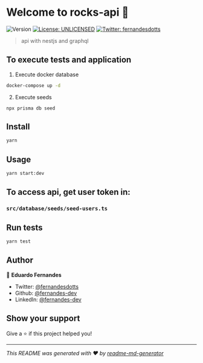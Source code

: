 # Welcome to rocks-api 👋
![Version](https://img.shields.io/badge/version-0.0.1-blue.svg?cacheSeconds=2592000)
[![License: UNLICENSED](https://img.shields.io/badge/License-UNLICENSED-yellow.svg)](#)
[![Twitter: fernandesdotts](https://img.shields.io/twitter/follow/fernandesdotts.svg?style=social)](https://twitter.com/fernandesdotts)

> api with nestjs and graphql

## To execute tests and application

1. Execute docker database

```sh
docker-compose up -d
```
2. Execute seeds

```
npx prisma db seed
```

## Install

```sh
yarn
```

## Usage

```sh
yarn start:dev
```

## To access api, get user token in:
### `src/database/seeds/seed-users.ts`

## Run tests

```sh
yarn test
```

## Author

👤 **Eduardo Fernandes**

* Twitter: [@fernandesdotts](https://twitter.com/fernandesdotts)
* Github: [@fernandes-dev](https://github.com/fernandes-dev)
* LinkedIn: [@fernandes-dev](https://linkedin.com/in/fernandes-dev)

## Show your support

Give a ⭐️ if this project helped you!


***
_This README was generated with ❤️ by [readme-md-generator](https://github.com/kefranabg/readme-md-generator)_